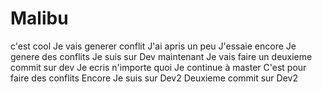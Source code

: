 # Malibu
c'est cool
Je vais generer conflit
J'ai apris un peu
J'essaie encore
Je genere des conflits
Je suis sur Dev maintenant
Je vais faire un deuxieme commit sur dev
Je ecris n'importe quoi
Je continue à master
C'est pour faire des conflits
Encore
Je suis sur Dev2
Deuxieme commit sur Dev2